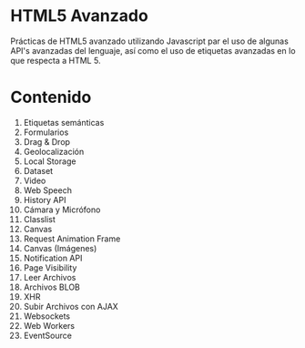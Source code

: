 # HTML5 Avanzado
Prácticas de HTML5 avanzado utilizando Javascript par el uso de algunas API's avanzadas del lenguaje, así como el uso de etiquetas avanzadas en lo que respecta a HTML 5.

# Contenido
 1. Etiquetas semánticas
 2. Formularios
 3. Drag & Drop
 4. Geolocalización
 5. Local Storage
 6. Dataset
 7. Video
 8. Web Speech
 9. History API
 10. Cámara y Micrófono
 11. Classlist
 12. Canvas
 13. Request Animation Frame
 14. Canvas (Imágenes)
 15. Notification API
 16. Page Visibility
 17. Leer Archivos
 18. Archivos BLOB
 19. XHR
 20. Subir Archivos con AJAX
 21. Websockets
 22. Web Workers
 23. EventSource
